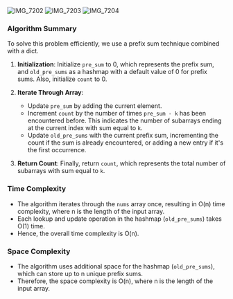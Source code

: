 ![IMG_7202](https://github.com/yadavanuj1996/algorithms-data-structures/assets/22169012/cb9877fd-2f4f-4b04-9140-5c2210528137)
![IMG_7203](https://github.com/yadavanuj1996/algorithms-data-structures/assets/22169012/9ac7f0f5-ea34-447c-9a8d-de5162e7b3ef)
![IMG_7204](https://github.com/yadavanuj1996/algorithms-data-structures/assets/22169012/828f9f1e-867e-4d88-bad8-43ce6a60dfd7)

### Algorithm Summary
To solve this problem efficiently, we use a prefix sum technique combined with a dict.

1. **Initialization**: Initialize `pre_sum` to 0, which represents the prefix sum, and `old_pre_sums` as a hashmap with a default value of 0 for prefix sums. Also, initialize `count` to 0.
   
2. **Iterate Through Array**:
   - Update `pre_sum` by adding the current element.
   - Increment `count` by the number of times `pre_sum - k` has been encountered before. This indicates the number of subarrays ending at the current index with sum equal to `k`.
   - Update `old_pre_sums` with the current prefix sum, incrementing the count if the sum is already encountered, or adding a new entry if it's the first occurrence.

3. **Return Count**: Finally, return `count`, which represents the total number of subarrays with sum equal to `k`.

### Time Complexity
- The algorithm iterates through the `nums` array once, resulting in O(n) time complexity, where n is the length of the input array.
- Each lookup and update operation in the hashmap (`old_pre_sums`) takes O(1) time.
- Hence, the overall time complexity is O(n).

### Space Complexity
- The algorithm uses additional space for the hashmap (`old_pre_sums`), which can store up to n unique prefix sums.
- Therefore, the space complexity is O(n), where n is the length of the input array.
